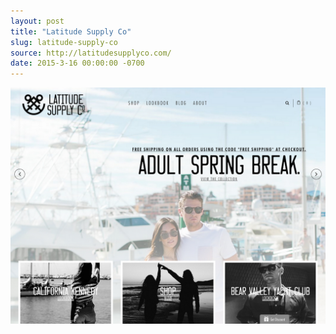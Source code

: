 ```yaml
---
layout: post
title: "Latitude Supply Co"
slug: latitude-supply-co
source: http://latitudesupplyco.com/
date: 2015-3-16 00:00:00 -0700
---
```


<img src="/assets/img/screenshots/latitude-supply-co.jpg">
